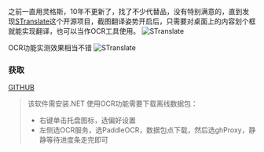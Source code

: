 之前一直用灵格斯，10年不更新了，找了不少代替品，没有特别满意的，直到发现[STranslate](https://github.com/ZGGSONG/STranslate)这个开源项目，截图翻译姿势开启后，只需要对桌面上的内容划个框就能实现翻译，也可以当作OCR工具使用。
![STranslate](https://www.cinzy.com/picx-images-hosting/stranslate.8z6e6iiny9.webp)

OCR功能实测效果相当不错
![STranslate](https://www.cinzy.com/picx-images-hosting/stranslateocr.5tqw7khr6a.webp)
### 获取
[GITHUB](https://github.com/ZGGSONG/STranslate/releases/)

> 该软件需安装.NET
> 使用OCR功能需要下载离线数据包：
> - 右键单击托盘图标，选偏好设置
> - 左侧选OCR服务，选PaddleOCR，数据包点下载，然后选ghProxy，静静等待进度条走完即可